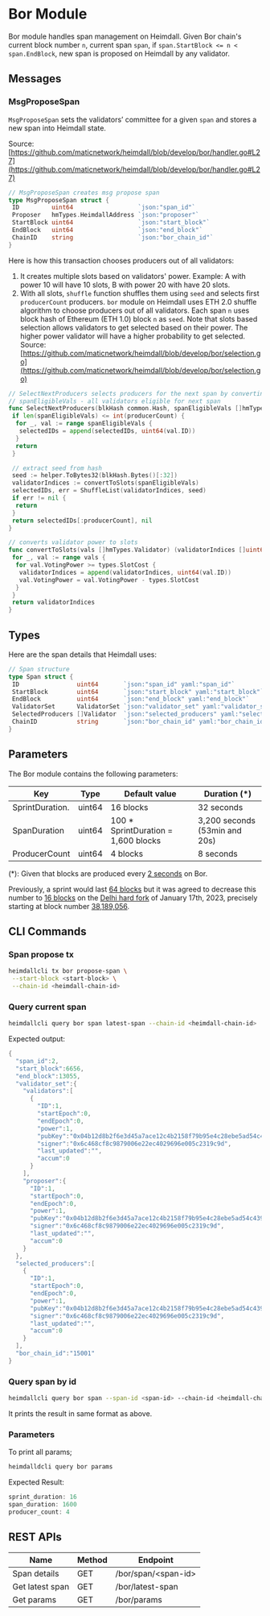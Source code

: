 # Bor Module

Bor module handles span management on Heimdall. Given Bor chain's current block number `n`, current span `span`, if `span.StartBlock <= n < span.EndBlock`, new span is proposed on Heimdall by any validator.

## Messages

### MsgProposeSpan

`MsgProposeSpan` sets the validators’ committee for a given `span` and stores a new span into Heimdall state.

Source: [https://github.com/maticnetwork/heimdall/blob/develop/bor/handler.go#L27](https://github.com/maticnetwork/heimdall/blob/develop/bor/handler.go#L27)

```go
// MsgProposeSpan creates msg propose span
type MsgProposeSpan struct {
 ID         uint64                  `json:"span_id"`
 Proposer   hmTypes.HeimdallAddress `json:"proposer"`
 StartBlock uint64                  `json:"start_block"`
 EndBlock   uint64                  `json:"end_block"`
 ChainID    string                  `json:"bor_chain_id"`
}
```

Here is how this transaction chooses producers out of all validators:

1. It creates multiple slots based on validators' power. Example: A with power 10 will have 10 slots, B with power 20 with have 20 slots.
2. With all slots, `shuffle` function shuffles them using `seed` and selects first `producerCount` producers.  `bor` module on Heimdall uses ETH 2.0 shuffle algorithm to choose producers out of all validators. Each span `n` uses block hash of Ethereum (ETH 1.0) block `n`  as `seed`. Note that slots based selection allows validators to get selected based on their power. The higher power validator will have a higher probability to get selected. Source: [https://github.com/maticnetwork/heimdall/blob/develop/bor/selection.go](https://github.com/maticnetwork/heimdall/blob/develop/bor/selection.go)

```go
// SelectNextProducers selects producers for the next span by converting power to slots
// spanEligibleVals - all validators eligible for next span
func SelectNextProducers(blkHash common.Hash, spanEligibleVals []hmTypes.Validator, producerCount uint64) (selectedIDs []uint64, err error) {
 if len(spanEligibleVals) <= int(producerCount) {
  for _, val := range spanEligibleVals {
   selectedIDs = append(selectedIDs, uint64(val.ID))
  }
  return
 }

 // extract seed from hash
 seed := helper.ToBytes32(blkHash.Bytes()[:32])
 validatorIndices := convertToSlots(spanEligibleVals)
 selectedIDs, err = ShuffleList(validatorIndices, seed)
 if err != nil {
  return
 }
 return selectedIDs[:producerCount], nil
}

// converts validator power to slots
func convertToSlots(vals []hmTypes.Validator) (validatorIndices []uint64) {
 for _, val := range vals {
  for val.VotingPower >= types.SlotCost {
   validatorIndices = append(validatorIndices, uint64(val.ID))
   val.VotingPower = val.VotingPower - types.SlotCost
  }
 }
 return validatorIndices
}
```

## Types

Here are the span details that Heimdall uses:

```go
// Span structure
type Span struct {
 ID                uint64       `json:"span_id" yaml:"span_id"`
 StartBlock        uint64       `json:"start_block" yaml:"start_block"`
 EndBlock          uint64       `json:"end_block" yaml:"end_block"`
 ValidatorSet      ValidatorSet `json:"validator_set" yaml:"validator_set"`
 SelectedProducers []Validator  `json:"selected_producers" yaml:"selected_producers"`
 ChainID           string       `json:"bor_chain_id" yaml:"bor_chain_id"`
}
```

## Parameters

The Bor module contains the following parameters:

|Key                   |Type  |Default value                      | Duration (*)                 |
|----------------------|------|-----------------------------------|------------------------------|
|SprintDuration.       |uint64|16 blocks                          |32 seconds                    |
|SpanDuration          |uint64|100 * SprintDuration = 1,600 blocks|3,200 seconds (53min and 20s)|
|ProducerCount         |uint64|4 blocks                           |8 seconds                     |

(*): Given that blocks are produced every [2 seconds](https://github.com/maticnetwork/bor/blob/4d23e6de3387e18c5f9f55b40ed37189ce82a7aa/params/config.go#L416) on Bor.

Previously, a sprint would last [64 blocks](https://github.com/maticnetwork/bor/blob/4d23e6de3387e18c5f9f55b40ed37189ce82a7aa/params/config.go#L423) but it was agreed to decrease this number to [16 blocks](https://github.com/maticnetwork/bor/blob/4d23e6de3387e18c5f9f55b40ed37189ce82a7aa/params/config.go#L424) on the [Delhi hard fork](https://polygon.technology/blog/hardfork-incoming-upgrading-polygon-pos-chain-to-boost-performance) of January 17th, 2023, precisely starting at block number [38,189,056](https://polygonscan.com/block/38189056).

## CLI Commands

### Span propose tx

```bash
heimdallcli tx bor propose-span \
 --start-block <start-block> \
 --chain-id <heimdall-chain-id>
```

### Query current span

```bash
heimdallcli query bor span latest-span --chain-id <heimdall-chain-id>
```

Expected output:

```go
{
  "span_id":2,
  "start_block":6656,
  "end_block":13055,
  "validator_set":{
    "validators":[
      {
        "ID":1,
        "startEpoch":0,
        "endEpoch":0,
        "power":1,
        "pubKey":"0x04b12d8b2f6e3d45a7ace12c4b2158f79b95e4c28ebe5ad54c439be9431d7fc9dc1164210bf6a5c3b8523528b931e772c86a307e8cff4b725e6b4a77d21417bf19",
        "signer":"0x6c468cf8c9879006e22ec4029696e005c2319c9d",
        "last_updated":"",
        "accum":0
      }
    ],
    "proposer":{
      "ID":1,
      "startEpoch":0,
      "endEpoch":0,
      "power":1,
      "pubKey":"0x04b12d8b2f6e3d45a7ace12c4b2158f79b95e4c28ebe5ad54c439be9431d7fc9dc1164210bf6a5c3b8523528b931e772c86a307e8cff4b725e6b4a77d21417bf19",
      "signer":"0x6c468cf8c9879006e22ec4029696e005c2319c9d",
      "last_updated":"",
      "accum":0
    }
  },
  "selected_producers":[
    {
      "ID":1,
      "startEpoch":0,
      "endEpoch":0,
      "power":1,
      "pubKey":"0x04b12d8b2f6e3d45a7ace12c4b2158f79b95e4c28ebe5ad54c439be9431d7fc9dc1164210bf6a5c3b8523528b931e772c86a307e8cff4b725e6b4a77d21417bf19",
      "signer":"0x6c468cf8c9879006e22ec4029696e005c2319c9d",
      "last_updated":"",
      "accum":0
    }
  ],
  "bor_chain_id":"15001"
}
```

### Query span by id

```bash
heimdallcli query bor span --span-id <span-id> --chain-id <heimdall-chain-id>
```

It prints the result in same format as above.

### Parameters

To print all params;

```go
heimdalldcli query bor params
```

Expected Result:

```go
sprint_duration: 16
span_duration: 1600
producer_count: 4
```

## REST APIs

|Name                  |Method|Endpoint          |
|----------------------|------|------------------|
|Span details          |GET   |/bor/span/<span-id\>|
|Get latest span       |GET   |/bor/latest-span  |
|Get params            |GET   |/bor/params       |
